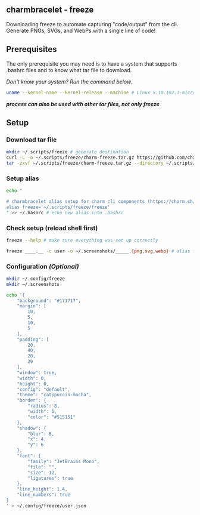 ## charmbracelet - freeze

Downloading freeze to automate capturing "code/output" from the cli. Generate PNGs, SVGs, and WebPs with a single line of code!

## Prerequisites

The only prerequisite you may need is to have a system that supports .bashrc files and to know what tar file to download.

*Don't know your system?  Run the command below.*

```bash
uname --kernel-name --kernel-release --machine # Linux 5.10.102.1-microsoft-standard-WSL2 x86_64
```

__*process can also be used with other tar files, not only freeze*__

## Setup

### Download tar file

```bash
mkdir ~/.scripts/freeze # generate destination
curl -L -o ~/.scripts/freeze/charm-freeze.tar.gz https://github.com/charmbracelet/freeze/releases/download/v0.1.6/freeze_0.1.6_Linux_x86_64.tar.gz # download file to location with name from url
tar -zxvf ~/.scripts/freeze/charm-freeze.tar.gz --directory ~/.scripts/freeze --strip-components 1 # decompress tar.gz file to destination (flatten by 1 level)
```

### Setup alias

```bash
echo "

# charmbracelet alias setup for charm cli components (https://charm.sh/)
alias freeze='~/.scripts/freeze/freeze'
" >> ~/.bashrc # echo new alias into .bashrc
```

### Check setup (reload shell first)

```bash
freeze --help # make sure everything was set up correctly

freeze ____.__ -c user -o ~/.screenshots/_____.{png,svg,webp} # alias for ~/.config/freeze/user.json & output to ~/.screenshots
```

### Configuration *(Optional)*

```bash
mkdir ~/.config/freeze
mkdir ~/.screenshots

echo '{
    "background": "#171717",
    "margin": [
        10,
        5,
        10,
        5
    ],
    "padding": [
        20,
        40,
        20,
        20
    ],
    "window": true,
    "width": 0,
    "height": 0,
    "config": "default",
    "theme": "catppuccin-mocha",
    "border": {
        "radius": 8,
        "width": 1,
        "color": "#515151"
    },
    "shadow": {
        "blur": 8,
        "x": 4,
        "y": 6
    },
    "font": {
        "family": "JetBrains Mono",
        "file": "",
        "size": 12,
        "ligatures": true
    },
    "line_height": 1.4,
    "line_numbers": true
}
' > ~/.config/freeze/user.json
```
